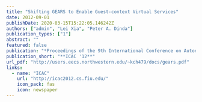 ```yaml
---
title: "Shifting GEARS to Enable Guest-context Virtual Services"
date: 2012-09-01
publishDate: 2020-03-15T15:22:05.146242Z
authors: ["admin", "Lei Xia", "Peter A. Dinda"]
publication_types: ["1"]
abstract: ""
featured: false
publication: "*Proceedings of the 9th International Conference on Autonomic Computing (ICAC 2012)*"
publication_short: "**ICAC '12**"
url_pdf: "http://users.eecs.northwestern.edu/~kch479/docs/gears.pdf"
links:
  - name: "ICAC"
    url: "http://icac2012.cs.fiu.edu/"
    icon_pack: fas
    icon: newspaper
---
```


